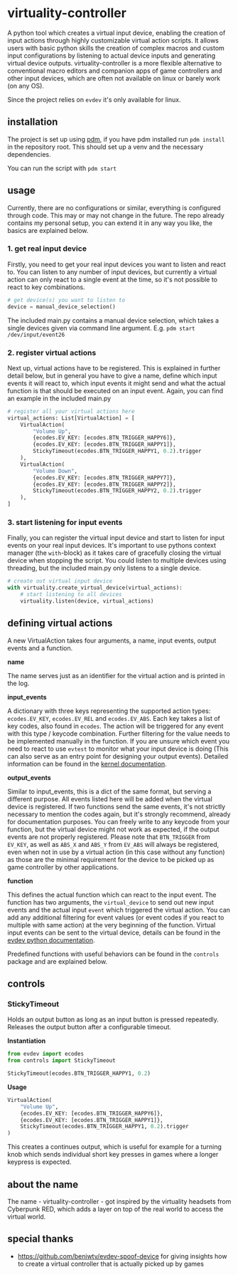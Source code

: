 # virtuality-controller

A python tool which creates a virtual input device, enabling the creation of input actions through highly customizable 
virtual action scripts. It allows users with basic python skills the creation of complex macros and custom input 
configurations by listening to actual device inputs and generating virtual device outputs. virtuality-controller is a
more flexible alternative to conventional macro editors and companion apps of game controllers and other input devices,
which are often not available on linux or barely work (on any OS).

Since the project relies on `evdev` it's only available for linux.


## installation

The project is set up using [pdm](https://pdm-project.org/), if you have pdm installed run `pdm install` in the
repository root. This should set up a venv and the necessary dependencies.

You can run the script with `pdm start`


## usage

Currently, there are no configurations or similar, everything is configured through code. This may or may not change in
the future. The repo already contains my personal setup, you can extend it in any way you like, the basics are explained
below.


### 1. get real input device

Firstly, you need to get your real input devices you want to listen and react to. You can listen to any number of input
devices, but currently a virtual action can only react to a single event at the time, so it's not possible to react to
key combinations.

```python
# get device(s) you want to listen to
device = manual_device_selection()
```

The included main.py contains a manual device selection, which takes a single devices given via command line argument.
E.g. `pdm start /dev/input/event26`


### 2. register virtual actions

Next up, virtual actions have to be registered. This is explained in further detail below, but in general you have to
give a name, define which input events it will react to, which input events it might send and what the actual function
is that should be executed on an input event. Again, you can find an example in the included main.py

```python
# register all your virtual actions here
virtual_actions: List[VirtualAction] = [
    VirtualAction(
        "Volume Up",
        {ecodes.EV_KEY: [ecodes.BTN_TRIGGER_HAPPY6]},
        {ecodes.EV_KEY: [ecodes.BTN_TRIGGER_HAPPY1]},
        StickyTimeout(ecodes.BTN_TRIGGER_HAPPY1, 0.2).trigger
    ),
    VirtualAction(
        "Volume Down",
        {ecodes.EV_KEY: [ecodes.BTN_TRIGGER_HAPPY7]},
        {ecodes.EV_KEY: [ecodes.BTN_TRIGGER_HAPPY2]},
        StickyTimeout(ecodes.BTN_TRIGGER_HAPPY2, 0.2).trigger
    ),
]
```


### 3. start listening for input events

Finally, you can register the virtual input device and start to listen for input events on your real input devices. It's
important to use pythons context manager (the `with`-block) as it takes care of gracefully closing the virtual device
when stopping the script. You could listen to multiple devices using threading, but the included main.py only listens to
a single device.

```python
# create out virtual input device
with virtuality.create_virtual_device(virtual_actions):
    # start listening to all devices
    virtuality.listen(device, virtual_actions)
```


## defining virtual actions

A new VirtualAction takes four arguments, a name, input events, output events and a function. 


**name**

The name serves just as an identifier for the virtual action and is printed in the log.


**input_events**

A dictionary with three keys representing the supported action types: `ecodes.EV_KEY`, `ecodes.EV_REL` and 
`ecodes.EV_ABS`. Each key takes a list of key codes, also found in `ecodes`. The action will be triggered for any event 
with this type / keycode combination. Further filtering for the value needs to be implemented manually in the function.
If you are unsure which event you need to react to use `evtest` to monitor what your input device is doing (This can
also serve as an entry point for designing your output events). Detailed information can be found in the [kernel 
documentation](https://www.kernel.org/doc/html/latest/input/event-codes.html).


**output_events**

Similar to input_events, this is a dict of the same format, but serving a different purpose. All events listed here will
be added when the virtual device is registered. If two functions send the same events, it's not strictly necessary to
mention the codes again, but it's strongly recommend, already for documentation purposes. You can freely write to any
keycode from your function, but the virtual device might not work as expected, if the output events are not properly
registered. Please note that `BTN_TRIGGER` from `EV_KEY`, as well as `ABS_X` and `ABS_Y` from `EV_ABS` will always be
registered, even when not in use by a virtual action (in this case without any function) as those are the minimal
requirement for the device to be picked up as game controller by other applications.


**function**

This defines the actual function which can react to the input event. The function has two arguments, the 
`virtual_device` to send out new input events and the actual input `event` which triggered the virtual action. You can
add any additional filtering for event values (or event codes if you react to multiple with same action) at the very 
beginning of the function. Virtual input events can be sent to the virtual device, details can be found in the [evdev
python documentation](https://python-evdev.readthedocs.io/en/latest/apidoc.html#evdev.uinput.UInput). 

Predefined functions with useful behaviors can be found in the `controls` package and are explained below.


## controls

### StickyTimeout

Holds an output button as long as an input button is pressed repeatedly. Releases the output button after a configurable
timeout.

**Instantiation**

```python
from evdev import ecodes
from controls import StickyTimeout

StickyTimeout(ecodes.BTN_TRIGGER_HAPPY1, 0.2)
```

**Usage**

```python
VirtualAction(
    "Volume Up",
    {ecodes.EV_KEY: [ecodes.BTN_TRIGGER_HAPPY6]},
    {ecodes.EV_KEY: [ecodes.BTN_TRIGGER_HAPPY1]},
    StickyTimeout(ecodes.BTN_TRIGGER_HAPPY1, 0.2).trigger
)
```

This creates a continues output, which is useful for example for a turning knob which sends individual short key presses
in games where a longer keypress is expected.


## about the name

The name - virtuality-controller - got inspired by the virtuality headsets from Cyberpunk RED, which adds
a layer on top of the real world to access the virtual world.


## special thanks

 - https://github.com/beniwtv/evdev-spoof-device for giving insights how to create a virtual controller that is actually
picked up by games
